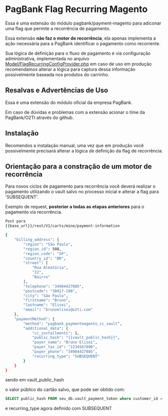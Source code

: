 # PagBank Flag Recurring Magento

Essa é uma extensão do módulo pagbank/payment-magento para adiconar uma flag que permite a recorrência de pagamento.

Essa extensão **não faz o motor de recorrência**, ela apenas implementa a ação necessária para a PagBank identificar o pagamento como recorrente.

Sua lógica de definição para o fluxo de pagamento é via configuração administrativa, implementada no arquivo [Model/FlagRecurringConfigProvider.php](../../Model/FlagRecurringConfigProvider.php) em caso de uso em produção recomendamos alterar a lógica para captura dessa informação possivelmente baseada nos produtos do carrinho.

## Resalvas e Advertências de Uso

Essa é uma extensão do módulo oficial da empresa PagBank.

Em caso de dúvidas e problemas com a extensão acionar o time da PagBank/O2TI através do github.

## Instalação

Recomendos a instalação manual, uma vez que em produção você possivelmente precisará alterar a lógica de definição da flag de recorrência.

## Orientação para a constração de um motor de recorrência

Para novos ciclos de pagamento para recorrência você deverá realizar o pagamento utilizando o vault salvo no processo inicial e alterar a flag para 'SUBSEQUENT'.

Exemplo de request, **posterior a todas as etapas anteriores** para o pagamento via recorrência.

```bash
Post para
{{base_url}}/rest/V1/carts/mine/payment-information

{
    "billing_address": {
        "region": "São Paulo",
        "region_id": 508,
        "region_code": "SP",
        "country_id": "BR",
        "street": [
            "Rua Aleatória",
            "22",
            "Bairro"
        ],
        "telephone": "34984427885",
        "postcode": "38017-190",
        "city": "São Paulo",
        "firstname": "Bruno",
        "lastname": "Elisei",
        "email": "brunoelisei@o2ti.com"
    },
    "paymentMethod": {
        "method": "pagbank_paymentmagento_cc_vault",
        "additional_data": {
            "cc_installments": 1,
            "public_hash": "{{vault_public_hash}}",
            "payer_name": "Bruno Elisei",
            "payer_tax_id": "1234567890",
            "payer_phone": "34984427885",
            "recurring_type": "SUBSEQUENT"
        }
    }
}
```
sendo em vault_public_hash

o valor público do cartão salvo, que pode ser obtido com:

```sql
SELECT public_hash FROM seu_db.vault_payment_token where customer_id = 2;
```

e recurring_type agora definido com SUBSEQUENT
